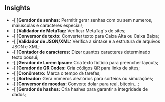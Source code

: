 ## Insights

- -[ ]**Gerador de senhas:** Permitir gerar senhas com ou sem numeros, maiusculas e caracteres especiais;
- -[ ]**Validador de MetaTag:** Verificar MetaTag's de sites;
- -[ ]**Conversor de texto:** Converter texto para Caixa Alta ou Caixa Baixa;
- -[ ]**Validador de JSON/XML:** Verifica a sintaxe e a estrutura de arquivos JSON e XML;
- -[ ]**Contador de caracteres:** Dizer quantos caracteres determinado texto possui;
- -[ ]**Gerador de Lorem Ipsum:** Cria texto fictício para preencher layouts;
- -[ ]**Gerador de QR Codes:** Cria códigos QR para links de sites;
- -[ ]**Cronômetro:** Marca o tempo de tarefas;
- -[ ]**Sorteador:** Gera números aleatórios para sorteios ou simulações;
- -[ ]**Conversor de moedas:** Converte dolar para real, bitcoin...;
- -[ ]**Gerador de hashes:** Cria hashes para garantir a integridade de dados;
